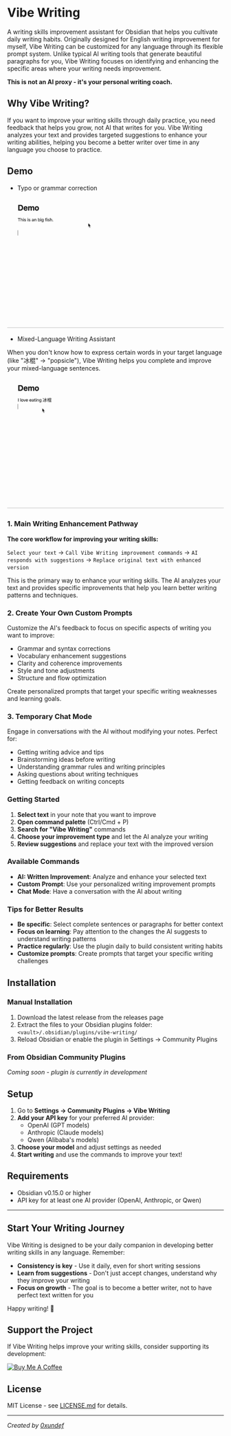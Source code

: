 # Vibe Writing

A writing skills improvement assistant for Obsidian that helps you cultivate daily writing habits. Originally designed for English writing improvement for myself, Vibe Writing can be customized for any language through its flexible prompt system. Unlike typical AI writing tools that generate beautiful paragraphs for you, Vibe Writing focuses on identifying and enhancing the specific areas where your writing needs improvement.

**This is not an AI proxy - it's your personal writing coach.**

## Why Vibe Writing?

If you want to improve your writing skills through daily practice, you need feedback that helps you grow, not AI that writes for you. Vibe Writing analyzes your text and provides targeted suggestions to enhance your writing abilities, helping you become a better writer over time in any language you choose to practice.

## Demo
- Typo or grammar correction

![Vibe Writing Demo](./resource/demo9.gif)

- Mixed-Language Writing Assistant

When you don't know how to express certain words in your target language (like "冰棍" → "popsicle"), Vibe Writing helps you complete and improve your mixed-language sentences.

![Vibe Writing Demo](./resource/demo10.gif)

### 1. Main Writing Enhancement Pathway

**The core workflow for improving your writing skills:**

`Select your text` → `Call Vibe Writing improvement commands` → `AI responds with suggestions` → `Replace original text with enhanced version`

This is the primary way to enhance your writing skills. The AI analyzes your text and provides specific improvements that help you learn better writing patterns and techniques.

### 2. Create Your Own Custom Prompts

Customize the AI's feedback to focus on specific aspects of writing you want to improve:
- Grammar and syntax corrections
- Vocabulary enhancement suggestions
- Clarity and coherence improvements
- Style and tone adjustments
- Structure and flow optimization

Create personalized prompts that target your specific writing weaknesses and learning goals.

### 3. Temporary Chat Mode

Engage in conversations with the AI without modifying your notes. Perfect for:
- Getting writing advice and tips
- Brainstorming ideas before writing
- Understanding grammar rules and writing principles
- Asking questions about writing techniques
- Getting feedback on writing concepts

### Getting Started

1. **Select text** in your note that you want to improve
2. **Open command palette** (Ctrl/Cmd + P)
3. **Search for "Vibe Writing"** commands
4. **Choose your improvement type** and let the AI analyze your writing
5. **Review suggestions** and replace your text with the improved version

### Available Commands

- **AI: Written Improvement**: Analyze and enhance your selected text
- **Custom Prompt**: Use your personalized writing improvement prompts
- **Chat Mode**: Have a conversation with the AI about writing

### Tips for Better Results

- **Be specific**: Select complete sentences or paragraphs for better context
- **Focus on learning**: Pay attention to the changes the AI suggests to understand writing patterns
- **Practice regularly**: Use the plugin daily to build consistent writing habits
- **Customize prompts**: Create prompts that target your specific writing challenges

## Installation

### Manual Installation

1. Download the latest release from the releases page
2. Extract the files to your Obsidian plugins folder: `<vault>/.obsidian/plugins/vibe-writing/`
3. Reload Obsidian or enable the plugin in Settings → Community Plugins

### From Obsidian Community Plugins

*Coming soon - plugin is currently in development*

## Setup

1. Go to **Settings → Community Plugins → Vibe Writing**
2. **Add your API key** for your preferred AI provider:
   - OpenAI (GPT models)
   - Anthropic (Claude models)
   - Qwen (Alibaba's models)
3. **Choose your model** and adjust settings as needed
4. **Start writing** and use the commands to improve your text!

## Requirements

- Obsidian v0.15.0 or higher
- API key for at least one AI provider (OpenAI, Anthropic, or Qwen)

---

## Start Your Writing Journey

Vibe Writing is designed to be your daily companion in developing better writing skills in any language. Remember:

- **Consistency is key** - Use it daily, even for short writing sessions
- **Learn from suggestions** - Don't just accept changes, understand why they improve your writing
- **Focus on growth** - The goal is to become a better writer, not to have perfect text written for you

Happy writing! 📝

## Support the Project

If Vibe Writing helps improve your writing skills, consider supporting its development:

[![Buy Me A Coffee](https://cdn.buymeacoffee.com/buttons/v2/default-violet.png)](https://buymeacoffee.com/0xundef)

## License

MIT License - see [LICENSE.md](LICENSE.md) for details.

---

*Created by [0xundef](https://github.com/0xundef)*